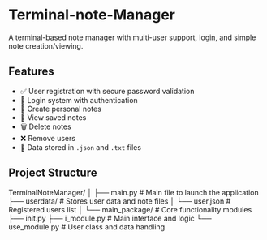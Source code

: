 # Terminal-note-Manager
A terminal-based note manager with multi-user support, login, and simple note creation/viewing.

## Features

- ✅ User registration with secure password validation
- 🔐 Login system with authentication
- 📝 Create personal notes
- 📖 View saved notes
- 🗑️ Delete notes
- ❌ Remove users
- 📂 Data stored in `.json` and `.txt` files

## Project Structure

TerminalNoteManager/
│
├── main.py # Main file to launch the application
├── userdata/ # Stores user data and note files
│ └── user.json # Registered users list
│
└── main_package/ # Core functionality modules
├── init.py
├── i_module.py # Main interface and logic
└── use_module.py # User class and data handling
